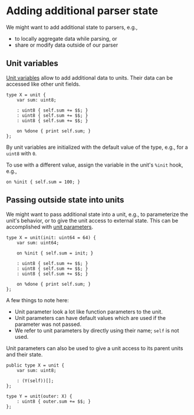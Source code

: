 # Adding additional parser state

We might want to add additional state to parsers, e.g.,

- to locally aggregate data while parsing, or
- share or modify data outside of our parser

## Unit variables

[Unit
variables](https://docs.zeek.org/projects/spicy/en/latest/programming/parsing.html#unit-variables)
allow to add additional data to units. Their data can be accessed like other
unit fields.

```spicy
type X = unit {
    var sum: uint8;

    : uint8 { self.sum += $$; }
    : uint8 { self.sum += $$; }
    : uint8 { self.sum += $$; }

    on %done { print self.sum; }
};
```

By unit variables are initialized with the default value of the type, e.g., for
a `uint8` with `0`.

To use with a different value, assign the variable in the unit's `%init` hook,
e.g.,

```spicy
on %init { self.sum = 100; }
```

## Passing outside state into units

We might want to pass additional state into a unit, e.g., to parameterize the
unit's behavior, or to give the unit access to external state. This can be
accomplished with [unit
parameters](https://docs.zeek.org/projects/spicy/en/latest/programming/parsing.html#unit-parameters).

```spicy
type X = unit(init: uint64 = 64) {
    var sum: uint64;

    on %init { self.sum = init; }

    : uint8 { self.sum += $$; }
    : uint8 { self.sum += $$; }
    : uint8 { self.sum += $$; }

    on %done { print self.sum; }
};
```

A few things to note here:

- Unit parameter look a lot like function parameters to the unit.
- Unit parameters can have default values which are used if the parameter was not passed.
- We refer to unit parameters by directly using their name; `self` is not used.

Unit parameters can also be used to give a unit access to its parent units and
their state.

```spicy
public type X = unit {
    var sum: uint8;

    : (Y(self))[];
};

type Y = unit(outer: X) {
    : uint8 { outer.sum += $$; }
};
```
